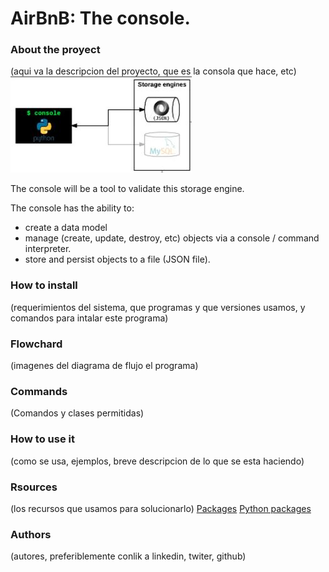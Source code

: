 # AirBnB: The console.

### About the proyect
(aqui va la descripcion del proyecto, que es la consola que hace, etc)
![Objetive Console](https://github.com/caramonp/AirBnB_clone/blob/main/images/objetive_console.JPG)

The console will be a tool to validate this storage engine.

The console has the ability to:
- create a data model
- manage (create, update, destroy, etc) objects via a console / command interpreter.
- store and persist objects to a file (JSON file).

### How to install
(requerimientos del sistema, que programas y que versiones usamos, y comandos para intalar este programa)
### Flowchard
(imagenes del diagrama de flujo el programa)
### Commands
(Comandos y clases permitidas)
### How to use it
(como se usa, ejemplos, breve descripcion de lo que se esta haciendo)

### Rsources
(los recursos que usamos para solucionarlo)
[Packages](https://docs.python.org/3.4/tutorial/modules.html#packages)
[Python packages](https://intranet.hbtn.io/concepts/66)

### Authors
(autores, preferiblemente conlik a linkedin, twiter, github)

